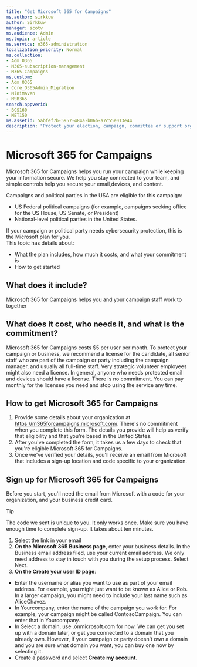 ```yaml
---
title: "Get Microsoft 365 for Campaigns"
ms.author: sirkkuw
author: Sirkkuw
manager: scotv
ms.audience: Admin
ms.topic: article
ms.service: o365-administration
localization_priority: Normal
ms.collection: 
- Adm_O365
- M365-subscription-management 
- M365-Campaigns
ms.custom:
- Adm_O365
- Core_O365Admin_Migration
- MiniMaven
- MSB365
search.appverid:
- BCS160
- MET150
ms.assetid: 5abfef7b-5957-484a-b06b-a7c55e013e44
description: "Protect your election, campaign, committee or support organization from cybersecurity threats to email, data, and communication using Microsoft 365 for campaigns."
---
```


# Microsoft 365 for Campaigns
Microsoft 365 for Campaigns helps you run your campaign while keeping your information secure. We help you stay connected to your team, and simple controls help you secure your email,devices, and content. 

Campaigns and political parties in the USA are eligible for this campaign:
- US Federal political campaigns (for example, campaigns seeking office for the US House, US Senate, or President)
- National-level political parties in the United States.

If your campaign or political party needs cybersecurity protection, this is the Microsoft plan for you.  
 This topic has details about: 
- What the plan includes, how much it costs, and what your commitment is
- How to get started

## What does it include?
Microsoft 365 for Campaigns helps you and your campaign staff work to together 

## What does it cost, who needs it, and what is the commitment?
Microsoft 365 for Campaigns costs $5 per user per month. 
To protect your campaign or business, we recommend a license for the candidate, all senior staff who are part of the campaign or party including the campaign manager, and usually all full-time staff. Very strategic volunteer employees might also need a license. In general, anyone who needs protected email and devices should have a license.
There is no commitment. You can pay monthly for the licenses you need and stop using the service any time.

## How to get Microsoft 365 for Campaigns

1. Provide some details about your organization at https://m365forcampaigns.microsoft.com/. There's no commitment when you complete this form. The details you provide will help us verify that eligibility and that you're based in the United States.
2. After you've completed the form, it takes us a few days to check that you're eligible Microsoft 365 for Campaigns. 
3. Once we've verified your details, you'll receive an email from Microsoft that includes a sign-up location and code specific to your organization. 

## Sign up for Microsoft 365 for Campaigns

Before you start, you'll need the email from Microsoft with a code for your organization, and your business credit card. 

> [!TIP]
> The code we sent is unique to you. It only works once. Make sure you have enough time to complete sign-up. It takes about ten minutes. 

1. Select the link in your email
2. **On the Microsoft 365 Business page**, enter your business details. In the Business email address filed, use your current email address. We only need address to stay in touch with you during the setup process. Select Next.
3. **On the Create your user ID page**:
 - Enter the username or alias you want to use as part of your email address. For example, you might just want to be known as Alice or Rob. In a larger campaign, you might need to include your last name such as AliceChavez.
 - In Yourcompany, enter the name of the campaign you work for. For example, your campaign might be called ContosoCampaign. You can enter that in Yourcompany. 
 - In Select a domain, use .onmicrosoft.com for now. We can get you set up with a domain later, or get you connected to a domain that you already own. However, if your campaign or party doesn't own a domain and you are sure what domain you want, you can buy one now by selecting it.
 - Create a password and select **Create my account**.     

    


